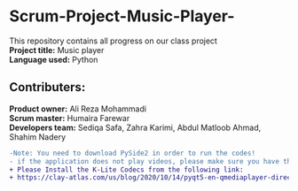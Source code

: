 # Scrum-Project-Music-Player-  
This repository contains all progress on our class project<br/>
**Project title:** Music player<br/>
**Language used:** Python <br/>
## Contributers:<br/>
**Product owner:** Ali Reza Mohammadi<br/>
**Scrum master:** Humaira Farewar <br/>
**Developers team:** Sediqa Safa, Zahra Karimi, Abdul Matloob Ahmad, Shahim Nadery<br/>
```diff
-Note: You need to download PySide2 in order to run the codes!
- if the application does not play videos, please make sure you have the proper video codexes installed in your PC
+ Please Install the K-Lite Codecs from the following link:
+ https://clay-atlas.com/us/blog/2020/10/14/pyqt5-en-qmediaplayer-directshowplayerservice/
